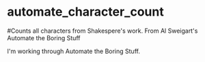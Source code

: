 # automate_character_count
#Counts all characters from Shakespere's  work. From Al Sweigart's Automate the Boring Stuff

I'm working through Automate the Boring Stuff.
